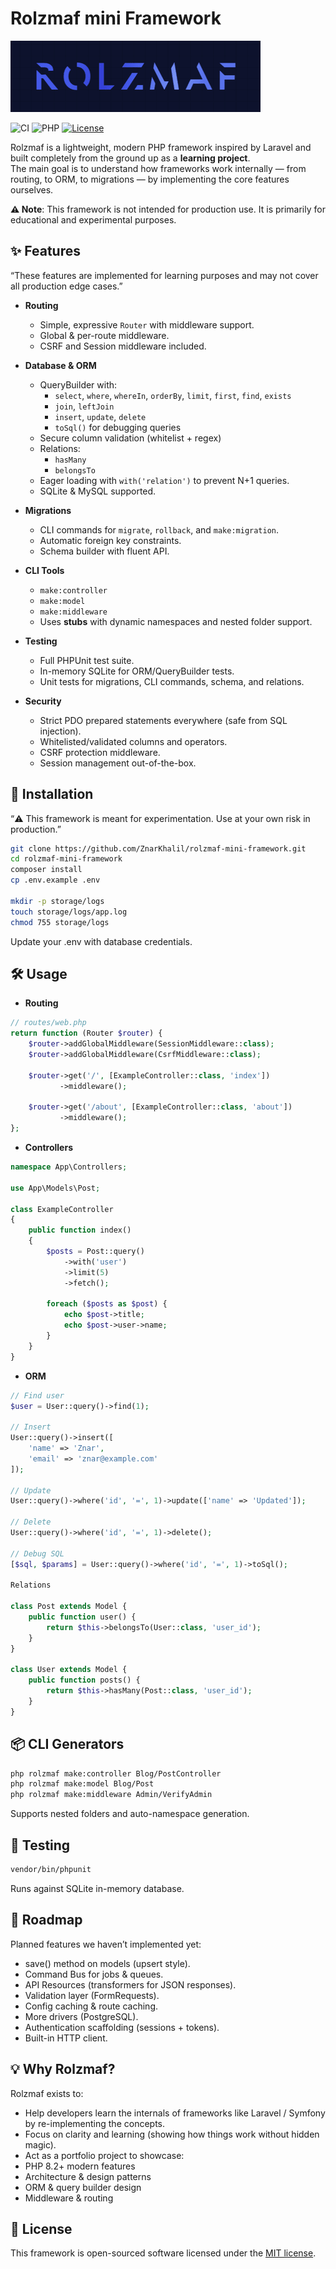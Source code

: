 # Rolzmaf mini Framework
![rolzmaf.png](public/rolzmaf.png)

![CI](https://github.com/ZnarKhalil/rolzmaf-mini-framework/actions/workflows/ci.yml/badge.svg?event=pull_request)
![PHP](https://img.shields.io/badge/php-8.4-blue)
[![License](https://img.shields.io/badge/license-MIT-blue.svg)](LICENSE)

Rolzmaf is a lightweight, modern PHP framework inspired by Laravel and built completely from the ground up as a **learning project**.  
The main goal is to understand how frameworks work internally — from routing, to ORM, to migrations — by implementing the core features ourselves.

**⚠️ Note**: This framework is not intended for production use. It is primarily for educational and experimental purposes.

## ✨ Features
“These features are implemented for learning purposes and may not cover all production edge cases.”

- **Routing**
    - Simple, expressive `Router` with middleware support.
    - Global & per-route middleware.
    - CSRF and Session middleware included.

- **Database & ORM**
    - QueryBuilder with:
        - `select`, `where`, `whereIn`, `orderBy`, `limit`, `first`, `find`, `exists`
        - `join`, `leftJoin`
        - `insert`, `update`, `delete`
        - `toSql()` for debugging queries
    - Secure column validation (whitelist + regex)
    - Relations:
        - `hasMany`
        - `belongsTo`
    - Eager loading with `with('relation')` to prevent N+1 queries.
    - SQLite & MySQL supported.

- **Migrations**
    - CLI commands for `migrate`, `rollback`, and `make:migration`.
    - Automatic foreign key constraints.
    - Schema builder with fluent API.

- **CLI Tools**
    - `make:controller`
    - `make:model`
    - `make:middleware`
    - Uses **stubs** with dynamic namespaces and nested folder support.

- **Testing**
    - Full PHPUnit test suite.
    - In-memory SQLite for ORM/QueryBuilder tests.
    - Unit tests for migrations, CLI commands, schema, and relations.

- **Security**
    - Strict PDO prepared statements everywhere (safe from SQL injection).
    - Whitelisted/validated columns and operators.
    - CSRF protection middleware.
    - Session management out-of-the-box.

## 🚀 Installation
“⚠️ This framework is meant for experimentation. Use at your own risk in production.”

```bash
git clone https://github.com/ZnarKhalil/rolzmaf-mini-framework.git
cd rolzmaf-mini-framework
composer install
cp .env.example .env

mkdir -p storage/logs
touch storage/logs/app.log
chmod 755 storage/logs
```
Update your .env with database credentials.

## 🛠️ Usage

- **Routing**

```php
// routes/web.php
return function (Router $router) {
    $router->addGlobalMiddleware(SessionMiddleware::class);
    $router->addGlobalMiddleware(CsrfMiddleware::class);

    $router->get('/', [ExampleController::class, 'index'])
           ->middleware();

    $router->get('/about', [ExampleController::class, 'about'])
           ->middleware();
};
```

- **Controllers**
```php
namespace App\Controllers;

use App\Models\Post;

class ExampleController
{
    public function index()
    {
        $posts = Post::query()
            ->with('user')
            ->limit(5)
            ->fetch();

        foreach ($posts as $post) {
            echo $post->title;
            echo $post->user->name;
        }
    }
}
```

- **ORM**

```php
// Find user
$user = User::query()->find(1);

// Insert
User::query()->insert([
    'name' => 'Znar',
    'email' => 'znar@example.com'
]);

// Update
User::query()->where('id', '=', 1)->update(['name' => 'Updated']);

// Delete
User::query()->where('id', '=', 1)->delete();

// Debug SQL
[$sql, $params] = User::query()->where('id', '=', 1)->toSql();

Relations

class Post extends Model {
    public function user() {
        return $this->belongsTo(User::class, 'user_id');
    }
}

class User extends Model {
    public function posts() {
        return $this->hasMany(Post::class, 'user_id');
    }
}
```

## 📦 CLI Generators

```bash
php rolzmaf make:controller Blog/PostController
php rolzmaf make:model Blog/Post
php rolzmaf make:middleware Admin/VerifyAdmin
```

Supports nested folders and auto-namespace generation.

## 🧪 Testing

```bash
vendor/bin/phpunit
```
Runs against SQLite in-memory database.


## 📌 Roadmap

Planned features we haven’t implemented yet:
- save() method on models (upsert style).
- Command Bus for jobs & queues.
- API Resources (transformers for JSON responses).
- Validation layer (FormRequests).
- Config caching & route caching.
- More drivers (PostgreSQL).
- Authentication scaffolding (sessions + tokens).
- Built-in HTTP client.

## 💡 Why Rolzmaf?

Rolzmaf exists to:
- Help developers learn the internals of frameworks like Laravel / Symfony by re-implementing the concepts.
- Focus on clarity and learning (showing how things work without hidden magic).
- Act as a portfolio project to showcase:
- PHP 8.2+ modern features
- Architecture & design patterns
- ORM & query builder design
- Middleware & routing

## 📄 License

This framework is open-sourced software licensed under the [MIT license](https://opensource.org/license/MIT).